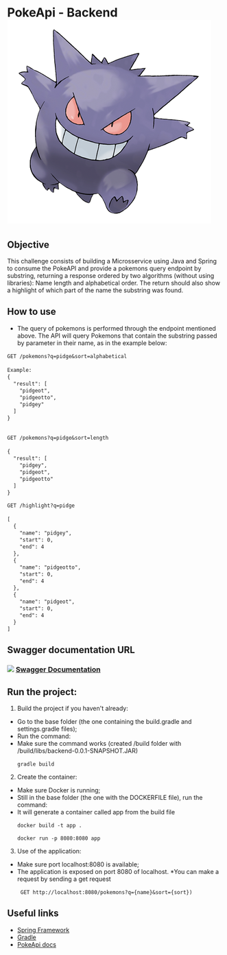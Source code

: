 # PokeApi - Backend <img src = "https://github.com/Osv-1/pokeApi/blob/master/logoPoke.png?raw=true)">

## Objective

This challenge consists of building a Microsservice using Java and Spring to consume the PokeAPI and provide a pokemons
query endpoint by substring, returning a response ordered by two algorithms (without using libraries): Name length and
alphabetical order. The return should also show a highlight of which part of the name the substring was found.

## How to use

* The query of pokemons is performed through the endpoint mentioned above. The API will query Pokemons that contain the
  substring passed by parameter in their name, as in the example below:

```
GET /pokemons?q=pidge&sort=alphabetical

Example:
{
  "result": [
    "pidgeot",
    "pidgeotto",
    "pidgey"
  ]
}


```

```
GET /pokemons?q=pidge&sort=length

{
  "result": [
    "pidgey",
    "pidgeot",
    "pidgeotto"
  ]
}

```

```
GET /highlight?q=pidge

[
  {
    "name": "pidgey",
    "start": 0,
    "end": 4
  },
  {
    "name": "pidgeotto",
    "start": 0,
    "end": 4
  },
  {
    "name": "pidgeot",
    "start": 0,
    "end": 4
  }
]
```

## Swagger documentation URL

<h3>
 <img  href src=https://github.com/go-swagger/go-swagger/blob/master/docs/favicon-16x16.png?raw=true > <a href="http://localhost:8080/swagger-ui/index.html#/">Swagger Documentation</a> 
</h3>

## Run the project:

1) Build the project if you haven't already:

* Go to the base folder (the one containing the build.gradle and settings.gradle files);
* Run the command:
* Make sure the command works (created /build folder with /build/libs/backend-0.0.1-SNAPSHOT.JAR)
  ``` 
  gradle build
  ```

2) Create the container:

* Make sure Docker is running;
* Still in the base folder (the one with the DOCKERFILE file), run the command:
* It will generate a container called app from the build file
   ```
   docker build -t app .
   ``` 
   ```
   docker run -p 8080:8080 app
   ``` 

3) Use of the application:

* Make sure port localhost:8080 is available;
* The application is exposed on port 8080 of localhost.
  *You can make a request by sending a get request
   ```
    GET http://localhost:8080/pokemons?q={name}&sort={sort})
   ```


## Useful links

- [Spring Framework](https://spring.io/)
- [Gradle](https://gradle.org/)
- [PokeApi docs](https://pokeapi.co/docs/v2.html)
